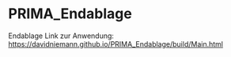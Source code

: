 # PRIMA_Endablage
Endablage
Link zur Anwendung:
https://davidniemann.github.io/PRIMA_Endablage/build/Main.html